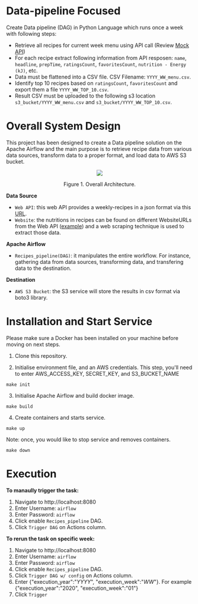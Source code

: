 # Data-pipeline Focused

Create Data pipeline (DAG) in Python Language which runs once a week with following steps:

- Retrieve all recipes for current week menu using API call (Review [Mock API](https://hellofresh-au.free.beeceptor.com/menus/2021-W10/classic-box))
- For each recipe extract following information from API resposen: `name`, `headline`, `prepTime`, `ratingsCount`, `favoritesCount`, `nutrition - Energy (kJ)`, etc.
- Data must be flattened into a CSV file. CSV Filename: `YYYY_WW_menu.csv`.
- Identify top 10 recipes based on `ratingsCount`, `favoritesCount` and export them a file `YYYY_WW_TOP_10.csv`. 
- Result CSV must be uploaded to the following s3 location `s3_bucket/YYYY_WW_menu.csv` and `s3_bucket/YYYY_WW_TOP_10.csv`.

# Overall System Design

This project has been designed to create a Data pipeline solution on the Apache Airflow and the main purpose is to retrieve recipe data from various data sources, transform data to a proper format, and load data to AWS S3 bucket.

<p align="center"><img src="https://user-images.githubusercontent.com/34445145/147894558-3a1c7c80-0d28-4a6e-8530-ca093c20c613.png"></p>
<p align="center">Figure 1. Overall Architecture.</p>

**Data Source**
- `Web API`: this web API provides a weekly-recipes in a json format via this [URL](https://hellofresh-au.free.beeceptor.com/menus/2021-W10/classic-box).
- `Website`: the nutritions in recipes can be found on different WebsiteURLs from the Web API ([example](https://www.hellofresh.com/recipes/chicken-sausage-spaghetti-bolognese-611d139a3db57e6fd7172855)) and a web scraping technique is used to extract those data.

**Apache Airflow**
- `Recipes_pipeline(DAG)`: it manipulates the entire workflow. For instance, gathering data from data sources, transforming data, and transfering data to the destination.

**Destination**
- `AWS S3 Bucket`: the S3 service will store the results in csv format via boto3 library.

# Installation and Start Service
Please make sure a Docker has been installed on your machine before moving on next steps.

1. Clone this repository.


2. Initialise environment file, and an AWS credentials. This step, you'll need to enter AWS_ACCESS_KEY, SECRET_KEY, and S3_BUCKET_NAME
```
make init
```

3. Initialise Apache Airflow and build docker image.
```
make build
```

4. Create containers and starts service.
```
make up
```

Note: once, you would like to stop service and removes containers.
```
make down
```

# Execution

**To manaully trigger the task:**
1. Navigate to http://localhost:8080
2. Enter Username: `airflow`
3. Enter Password: `airflow`
4. Click enable `Recipes_pipeline` DAG.
5. Click `Trigger DAG` on Actions column.

**To rerun the task on specific week:**
1. Navigate to http://localhost:8080
2. Enter Username: `airflow`
3. Enter Password: `airflow`
4. Click enable `Recipes_pipeline` DAG.
5. Click `Trigger DAG w/ config` on Actions column.
6. Enter {"execution_year":"_YYYY_", "execution_week":"_WW_"}. For example {"execution_year":"2020", "execution_week":"01"}
7. Click `Trigger`


